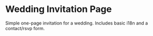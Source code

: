 # Wedding Invitation Page

Simple one-page invitation for a wedding. Includes basic i18n and a contact/rsvp form.
